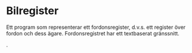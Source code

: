# Bilregister
Ett program som representerar ett fordonsregister, d.v.s. ett register över fordon och dess  ägare. Fordonsregistret har ett textbaserat gränssnitt.

.